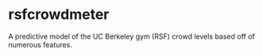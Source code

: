 # rsfcrowdmeter
A predictive model of the UC Berkeley gym (RSF) crowd levels based off of numerous features.
